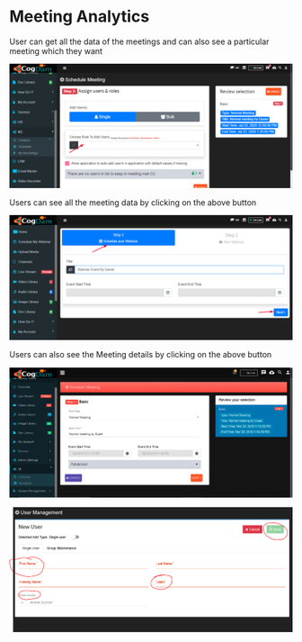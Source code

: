 # Meeting Analytics

User can get all the data of the meetings and can also see a particular meeting which they want

![](../.gitbook/assets/image%20%28298%29.png)

Users can see all the meeting data by clicking on the above button

![](../.gitbook/assets/image%20%28291%29.png)

Users can also see the Meeting details by clicking on the above button

![](../.gitbook/assets/image%20%2832%29.png)

![](../.gitbook/assets/image%20%28246%29.png)

